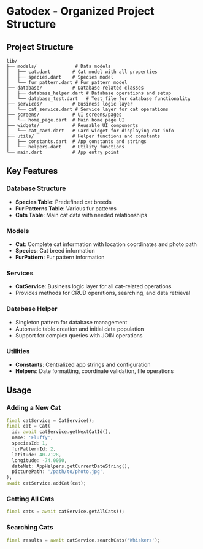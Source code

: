# Gatodex - Organized Project Structure

## Project Structure

```
lib/
├── models/              # Data models
│   ├── cat.dart        # Cat model with all properties
│   ├── species.dart    # Species model
│   └── fur_pattern.dart # Fur pattern model
├── database/           # Database-related classes
│   ├── database_helper.dart # Database operations and setup
│   └── database_test.dart   # Test file for database functionality
├── services/           # Business logic layer
│   └── cat_service.dart # Service layer for cat operations
├── screens/            # UI screens/pages
│   └── home_page.dart  # Main home page UI
├── widgets/            # Reusable UI components
│   └── cat_card.dart   # Card widget for displaying cat info
├── utils/              # Helper functions and constants
│   ├── constants.dart  # App constants and strings
│   └── helpers.dart    # Utility functions
└── main.dart           # App entry point
```

## Key Features

### Database Structure
- **Species Table**: Predefined cat breeds
- **Fur Patterns Table**: Various fur patterns
- **Cats Table**: Main cat data with needed relationships

### Models
- **Cat**: Complete cat information with location coordinates and photo path
- **Species**: Cat breed information
- **FurPattern**: Fur pattern information

### Services
- **CatService**: Business logic layer for all cat-related operations
- Provides methods for CRUD operations, searching, and data retrieval

### Database Helper
- Singleton pattern for database management
- Automatic table creation and initial data population
- Support for complex queries with JOIN operations

### Utilities
- **Constants**: Centralized app strings and configuration
- **Helpers**: Date formatting, coordinate validation, file operations

## Usage

### Adding a New Cat
```dart
final catService = CatService();
final cat = Cat(
  id: await catService.getNextCatId(),
  name: 'Fluffy',
  speciesId: 1,
  furPatternId: 2,
  latitude: 40.7128,
  longitude: -74.0060,
  dateMet: AppHelpers.getCurrentDateString(),
  picturePath: '/path/to/photo.jpg',
);
await catService.addCat(cat);
```

### Getting All Cats
```dart
final cats = await catService.getAllCats();
```

### Searching Cats
```dart
final results = await catService.searchCats('Whiskers');
```
